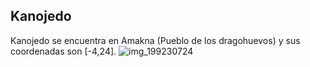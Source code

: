 ## Kanojedo
Kanojedo se encuentra en Amakna (Pueblo de los dragohuevos) y sus coordenadas son [-4,24].
![img_199230724](https://media.discordapp.net/attachments/1115311447145193482/1115346148585132133/199230724.jpg)